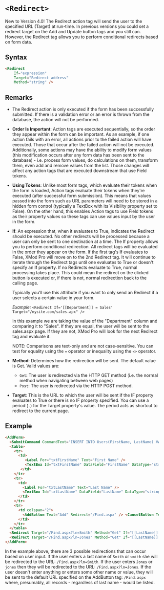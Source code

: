 # `<Redirect>`

New to Version 4.0! The Redirect action tag will send the user to the specified URL (Target) at run-time. In previous versions you could set a redirect target on the Add and Update button tags and you still can. However, the Redirect tag allows you to perform conditional redirects based on form data.

## Syntax
```html
<Redirect 
    If="expression"
    Target="Redirect address"
    Method="string" />
```

## Remarks

*   The Redirect action is only executed if the form has been successfully submitted. If there is a validation error or an error is thrown from the database, the action will not be performed.  

*   **Order Is Important**: Action tags are executed sequentially, so the order they appear within the form can be important. As an example, if one action fails with an error, all actions prior to the failed action will have executed. Those that occur after the failed action will not be executed. Additionally, some actions may have the ability to modify form values (this modification occurs after any form data has been sent to the database) - i.e. process form values, do calculations on them, transform them, even add and remove values from the list. Those changes will affect any action tags that are executed downstream that use Field tokens.
*   **Using Tokens**: Unlike most form tags, which evaluate their tokens when the form is loaded, Action tags evaluate their tokens when they're executed (after successful form submission). This means that values passed into the form such as URL parameters will need to be stored in a hidden form control (typically a TextBox with its Visibility property set to False). On the other hand, this enables Action tags to use Field tokens as their property values so these tags can use values input by the user in the form.  

*   **If**: An expression that, when it evaluates to True, indicates the Redirect should be executed. No other redirects will be processed because a user can only be sent to one destination at a time. The If property allows you to perform conditional redirection. All redirect tags will be evaluated in the order they appear on the form. If the first tag's If evaluates to False, XMod Pro will move on to the 2nd Redirect tag. It will continue to iterate through the Redirect tags until one evaluates to True or doesn't specify an If property. If no Redirects evaluate to True, normal processing takes place. This could mean the redirect on the clicked button is executed or, if there is not, normal redirection back to the calling page.  

    Typically you'll use this attribute if you want to only send an Redirect if a user selects a certain value in your form.  

    _Example:_ `<Redirect If='[[Department]] = Sales' Target="/mysite.com/sales.apx" />`  

    In this example we are taking the value of the "Department" column and comparing it to "Sales". If they are equal, the user will be sent to the sales.aspx page. If they are not, XMod Pro will look for the next Redirect tag and evaluate it.  

    NOTE: Comparisons are text-only and are not case-sensitive. You can test for equality using the `=` operator or inequality using the `<>` operator.  

*   **Method**: Determines how the redirection will be sent. The default value is Get. Valid values are:  

    *   `Get`: The user is redirected via the HTTP GET method (i.e. the normal method when navigating between web pages)
    *   `Post`: The user is redirected via the HTTP POST method.  

*   **Target**: This is the URL to which the user will be sent if the IF property evaluates to True or there is no IF property specified. You can use a period (`.`) for the Target property's value. The period acts as shortcut to redirect to the current page.  



## Example
```html {22-23}
<AddForm>
  <SubmitCommand CommandText="INSERT INTO Users(FirstName, LastName) VALUES(@FirstName, @LastName)" />
  <table>
    <tr>
      <td>
         <Label For="txtFirstName" Text="First Name" /> 
         <TextBox Id="txtFirstName" DataField="FirstName" DataType="string" />
       </td>
    </tr>
    <tr>
      <td>
        <Label For="txtLastName" Text="Last Name" />
        <TextBox Id="txtLastName" DataField="LastName" DataType="string" />
      </td>
    </tr>
    <tr>
      <td colspan="2">
        <AddButton Text="Add" Redirect="/Find.aspx" /> <CancelButton Text="Cancel"/>
      </td>
    </tr>
  </table>
  <Redirect Target="/Find.aspx?ln=Smith" Method="Get" If="[[LastName]] = Smith" />
  <Redirect Target="/Find.aspx?ln=Jones" Method="Get" If="[[LastName]] = Jones" />
</AddForm>
```

In the example above, there are 3 possible redirections that can occur based on user input. If the user enters a last name of `Smith` or `smith` she will be redirected to the URL: `/Find.aspx?ln=Smith`. If the user enters `Jones` or `jones` then they will be redirected to the URL: `/Find.aspx?ln=Jones`. If the user doesn't enter anything or enters some other name or value, they will be sent to the default URL specified on the AddButton tag: `/Find.aspx` where, presumably, all records - regardless of last name - would be listed.

